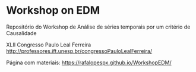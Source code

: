 # Workshop on EDM
Repositório do Workshop de Análise de séries temporais por um critério de Causalidade

XLII Congresso Paulo Leal Ferreira http://professores.ift.unesp.br/congressoPauloLealFerreira/

Página com materiais: https://rafalopespx.github.io/WorkshopEDM/
